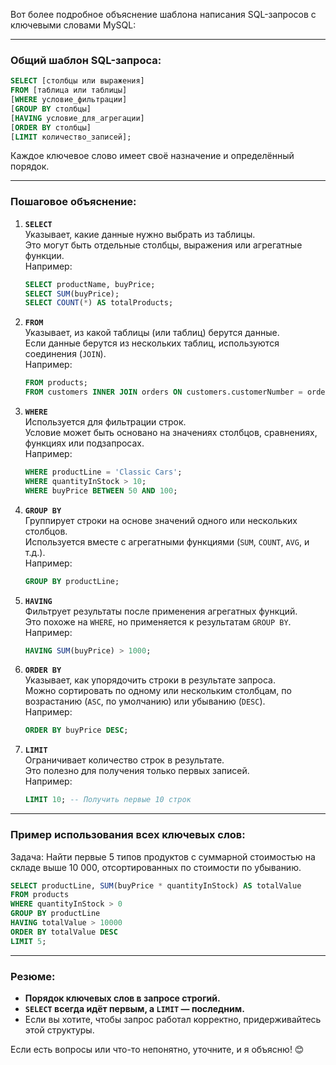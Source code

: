 Вот более подробное объяснение шаблона написания SQL-запросов с ключевыми словами MySQL:

---

### **Общий шаблон SQL-запроса:**
```sql
SELECT [столбцы или выражения]
FROM [таблица или таблицы]
[WHERE условие_фильтрации]
[GROUP BY столбцы]
[HAVING условие_для_агрегации]
[ORDER BY столбцы]
[LIMIT количество_записей];
```

Каждое ключевое слово имеет своё назначение и определённый порядок.

---

### **Пошаговое объяснение:**

1. **`SELECT`**  
   Указывает, какие данные нужно выбрать из таблицы.  
   Это могут быть отдельные столбцы, выражения или агрегатные функции.  
   Например:
   ```sql
   SELECT productName, buyPrice;
   SELECT SUM(buyPrice);
   SELECT COUNT(*) AS totalProducts;
   ```

2. **`FROM`**  
   Указывает, из какой таблицы (или таблиц) берутся данные.  
   Если данные берутся из нескольких таблиц, используются соединения (`JOIN`).  
   Например:
   ```sql
   FROM products;
   FROM customers INNER JOIN orders ON customers.customerNumber = orders.customerNumber;
   ```

3. **`WHERE`**  
   Используется для фильтрации строк.  
   Условие может быть основано на значениях столбцов, сравнениях, функциях или подзапросах.  
   Например:
   ```sql
   WHERE productLine = 'Classic Cars';
   WHERE quantityInStock > 10;
   WHERE buyPrice BETWEEN 50 AND 100;
   ```

4. **`GROUP BY`**  
   Группирует строки на основе значений одного или нескольких столбцов.  
   Используется вместе с агрегатными функциями (`SUM`, `COUNT`, `AVG`, и т.д.).  
   Например:
   ```sql
   GROUP BY productLine;
   ```

5. **`HAVING`**  
   Фильтрует результаты после применения агрегатных функций.  
   Это похоже на `WHERE`, но применяется к результатам `GROUP BY`.  
   Например:
   ```sql
   HAVING SUM(buyPrice) > 1000;
   ```

6. **`ORDER BY`**  
   Указывает, как упорядочить строки в результате запроса.  
   Можно сортировать по одному или нескольким столбцам, по возрастанию (`ASC`, по умолчанию) или убыванию (`DESC`).  
   Например:
   ```sql
   ORDER BY buyPrice DESC;
   ```

7. **`LIMIT`**  
   Ограничивает количество строк в результате.  
   Это полезно для получения только первых записей.  
   Например:
   ```sql
   LIMIT 10; -- Получить первые 10 строк
   ```

---

### **Пример использования всех ключевых слов:**
Задача: Найти первые 5 типов продуктов с суммарной стоимостью на складе выше 10 000, отсортированных по стоимости по убыванию.

```sql
SELECT productLine, SUM(buyPrice * quantityInStock) AS totalValue
FROM products
WHERE quantityInStock > 0
GROUP BY productLine
HAVING totalValue > 10000
ORDER BY totalValue DESC
LIMIT 5;
```

---

### **Резюме:**
- **Порядок ключевых слов в запросе строгий.**
- **`SELECT` всегда идёт первым, а `LIMIT` — последним.**
- Если вы хотите, чтобы запрос работал корректно, придерживайтесь этой структуры.

Если есть вопросы или что-то непонятно, уточните, и я объясню! 😊